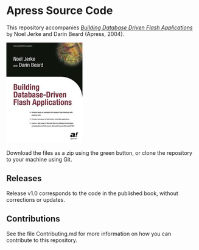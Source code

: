 # Apress Source Code

This repository accompanies [*Building Database Driven Flash Applications*](http://www.apress.com/9781590591109) by Noel Jerke and Darin Beard (Apress, 2004).

![Cover image](9781590591109.jpg)

Download the files as a zip using the green button, or clone the repository to your machine using Git.

## Releases

Release v1.0 corresponds to the code in the published book, without corrections or updates.

## Contributions

See the file Contributing.md for more information on how you can contribute to this repository.
